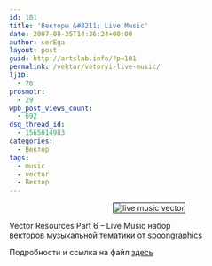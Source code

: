 ```yaml
---
id: 101
title: 'Векторы &#8211; Live Music'
date: 2007-08-25T14:26:24+00:00
author: serEga
layout: post
guid: http://artslab.info/?p=101
permalink: /vektor/vetoryi-live-music/
ljID:
  - 76
prosmotr:
  - 29
wpb_post_views_count:
  - 692
dsq_thread_id:
  - 1565014983
categories:
  - Вектор
tags:
  - music
  - vector
  - Вектор
---
```

<p STYLE="text-align: center">
  <img ALT="live music vector" BORDER="1" SRC="{{site.img_cdn}}/vector.jpg" />
</p>

Vector Resources Part 6 &#8211; Live Music набор векторов музыкальной тематики от <a TITLE="spoongrapchics" TARGET="_blank" HREF="http://spoongraphics.co.uk/">spoongraphics</a>

Подробности и ссылка на файл <a TITLE="download" TARGET="_blank" HREF="http://www.blog.spoongraphics.co.uk/uncategorized/vector-resources-part-6-live-music">здесь</a>